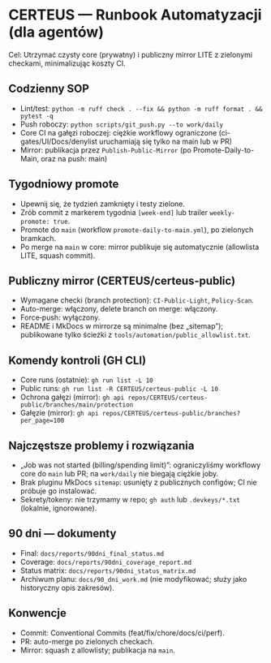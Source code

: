 # CERTEUS — Runbook Automatyzacji (dla agentów)

Cel: Utrzymać czysty core (prywatny) i publiczny mirror LITE z zielonymi checkami, minimalizując koszty CI.

## Codzienny SOP
- Lint/test: `python -m ruff check . --fix && python -m ruff format . && pytest -q`
- Push roboczy: `python scripts/git_push.py --to work/daily`
- Core CI na gałęzi roboczej: ciężkie workflowy ograniczone (ci-gates/UI/Docs/denylist uruchamiają się tylko na main lub w PR)
- Mirror: publikacja przez `Publish-Public-Mirror` (po Promote-Daily-to-Main, oraz na push: main)

## Tygodniowy promote
- Upewnij się, że tydzień zamknięty i testy zielone.
- Zrób commit z markerem tygodnia `[week-end]` lub trailer `weekly-promote: true`.
- Promote do `main` (workflow `promote-daily-to-main.yml`), po zielonych bramkach.
- Po merge na `main` w core: mirror publikuje się automatycznie (allowlista LITE, squash commit).

## Publiczny mirror (CERTEUS/certeus-public)
- Wymagane checki (branch protection): `CI-Public-Light`, `Policy-Scan`.
- Auto-merge: włączony, delete branch on merge: włączony.
- Force‑push: wyłączony.
- README i MkDocs w mirrorze są minimalne (bez „sitemap”); publikowane tylko ścieżki z `tools/automation/public_allowlist.txt`.

## Komendy kontroli (GH CLI)
- Core runs (ostatnie): `gh run list -L 10`
- Public runs: `gh run list -R CERTEUS/certeus-public -L 10`
- Ochrona gałęzi (mirror): `gh api repos/CERTEUS/certeus-public/branches/main/protection`
- Gałęzie (mirror): `gh api repos/CERTEUS/certeus-public/branches?per_page=100`

## Najczęstsze problemy i rozwiązania
- „Job was not started (billing/spending limit)”: ograniczyliśmy workflowy core do `main` lub PR; na `work/daily` nie biegają ciężkie joby.
- Brak pluginu MkDocs `sitemap`: usunięty z publicznych configów; CI nie próbuje go instalować.
- Sekrety/tokeny: nie trzymamy w repo; `gh auth` lub `.devkeys/*.txt` (lokalnie, ignorowane).

## 90 dni — dokumenty
- Final: `docs/reports/90dni_final_status.md`
- Coverage: `docs/reports/90dni_coverage_report.md`
- Status matrix: `docs/reports/90dni_status_matrix.md`
- Archiwum planu: `docs/90_dni_work.md` (nie modyfikować; służy jako historyczny opis zakresów).

## Konwencje
- Commit: Conventional Commits (feat/fix/chore/docs/ci/perf).
- PR: auto-merge po zielonych checkach.
- Mirror: squash z allowlisty; publikacja na `main`.

